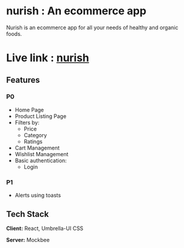 # nurish : An ecommerce app

Nurish is an ecommerce app for all your needs of healthy and organic foods.

# Live link : [nurish](https://we-nurish.netlify.app/)

## Features

### P0
- Home Page
- Product Listing Page
- Filters by:
   - Price
   - Category
   - Ratings
- Cart Management
- Wishlist Management
- Basic authentication:
   - Login
### P1
- Alerts using toasts

## Tech Stack

**Client:** React, Umbrella-UI CSS

**Server:** Mockbee
